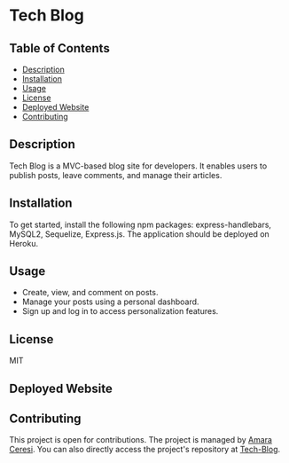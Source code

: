 # Tech Blog

## Table of Contents
- [Description](#description)
- [Installation](#installation)
- [Usage](#usage)
- [License](#license)
- [Deployed Website](#deployed)
- [Contributing](#contributing)

## Description
Tech Blog is a MVC-based blog site for developers. It enables users to publish posts, leave comments, and manage their articles.

## Installation
To get started, install the following npm packages: express-handlebars, MySQL2, Sequelize, Express.js. The application should be deployed on Heroku.

## Usage
- Create, view, and comment on posts.
- Manage your posts using a personal dashboard.
- Sign up and log in to access personalization features.

## License
MIT

## Deployed Website

## Contributing
This project is open for contributions. The project is managed by [Amara Ceresi](https://github.com/amaraceresi). You can also directly access the project's repository at [Tech-Blog](https://github.com/amaraceresi/tech-blog).

